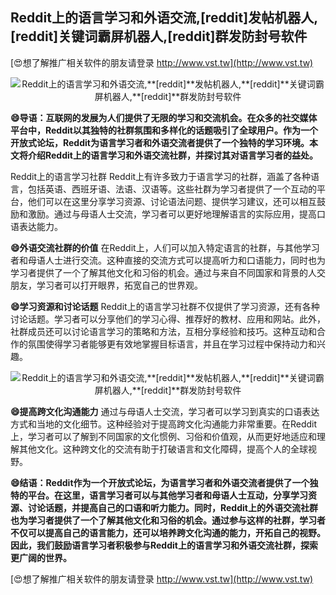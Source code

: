 ## **Reddit上的语言学习和外语交流,**[reddit]**发帖机器人,**[reddit]**关键词霸屏机器人,**[reddit]**群发防封号软件**

[😍想了解推广相关软件的朋友请登录 http://www.vst.tw](http://www.vst.tw)

 <center><img src="https://vst.tw/MP4/tuiguang/png/8.png" alt="Reddit上的语言学习和外语交流,**[reddit]**发帖机器人,**[reddit]**关键词霸屏机器人,**[reddit]**群发防封号软件"></center>

**😄导语：互联网的发展为人们提供了无限的学习和交流机会。在众多的社交媒体平台中，Reddit以其独特的社群氛围和多样化的话题吸引了全球用户。作为一个开放式论坛，Reddit为语言学习者和外语交流者提供了一个独特的学习环境。本文将介绍Reddit上的语言学习和外语交流社群，并探讨其对语言学习者的益处。**

Reddit上的语言学习社群
Reddit上有许多致力于语言学习的社群，涵盖了各种语言，包括英语、西班牙语、法语、汉语等。这些社群为学习者提供了一个互动的平台，他们可以在这里分享学习资源、讨论语法问题、提供学习建议，还可以相互鼓励和激励。通过与母语人士交流，学习者可以更好地理解语言的实际应用，提高口语表达能力。

**😄外语交流社群的价值**
在Reddit上，人们可以加入特定语言的社群，与其他学习者和母语人士进行交流。这种直接的交流方式可以提高听力和口语能力，同时也为学习者提供了一个了解其他文化和习俗的机会。通过与来自不同国家和背景的人交朋友，学习者可以打开眼界，拓宽自己的世界观。

**😄学习资源和讨论话题**
Reddit上的语言学习社群不仅提供了学习资源，还有各种讨论话题。学习者可以分享他们的学习心得、推荐好的教材、应用和网站。此外，社群成员还可以讨论语言学习的策略和方法，互相分享经验和技巧。这种互动和合作的氛围使得学习者能够更有效地掌握目标语言，并且在学习过程中保持动力和兴趣。

 <center><img src="https://vst.tw/MP4/tuiguang/png/4.png" alt="Reddit上的语言学习和外语交流,**[reddit]**发帖机器人,**[reddit]**关键词霸屏机器人,**[reddit]**群发防封号软件"></center>

**😄提高跨文化沟通能力**
通过与母语人士交流，学习者可以学习到真实的口语表达方式和当地的文化细节。这种经验对于提高跨文化沟通能力非常重要。在Reddit上，学习者可以了解到不同国家的文化惯例、习俗和价值观，从而更好地适应和理解其他文化。这种跨文化的交流有助于打破语言和文化障碍，提高个人的全球视野。

**😄结语：Reddit作为一个开放式论坛，为语言学习者和外语交流者提供了一个独特的平台。在这里，语言学习者可以与其他学习者和母语人士互动，分享学习资源、讨论话题，并提高自己的口语和听力能力。同时，Reddit上的外语交流社群也为学习者提供了一个了解其他文化和习俗的机会。通过参与这样的社群，学习者不仅可以提高自己的语言能力，还可以培养跨文化沟通的能力，开拓自己的视野。因此，我们鼓励语言学习者积极参与Reddit上的语言学习和外语交流社群，探索更广阔的世界。**

[😍想了解推广相关软件的朋友请登录 http://www.vst.tw](http://www.vst.tw)



